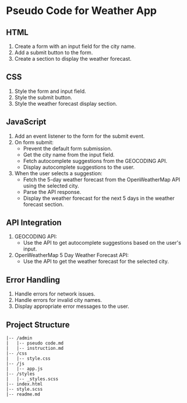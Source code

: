 # Pseudo Code for Weather App

## HTML

1. Create a form with an input field for the city name.
2. Add a submit button to the form.
3. Create a section to display the weather forecast.

## CSS

1. Style the form and input field.
2. Style the submit button.
3. Style the weather forecast display section.

## JavaScript

1. Add an event listener to the form for the submit event.
2. On form submit:
    - Prevent the default form submission.
    - Get the city name from the input field.
    - Fetch autocomplete suggestions from the GEOCODING API.
    - Display autocomplete suggestions to the user.
3. When the user selects a suggestion:
    - Fetch the 5-day weather forecast from the OpenWeatherMap API using the selected city.
    - Parse the API response.
    - Display the weather forecast for the next 5 days in the weather forecast section.

## API Integration

1. GEOCODING API:
    - Use the API to get autocomplete suggestions based on the user's input.
2. OpenWeatherMap 5 Day Weather Forecast API:
    - Use the API to get the weather forecast for the selected city.

## Error Handling

1. Handle errors for network issues.
2. Handle errors for invalid city names.
3. Display appropriate error messages to the user.

## Project Structure

```
|-- /admin
|   |-- pseudo code.md
|   |-- instruction.md
|-- /css
|   |-- style.css
|-- /js
|   |-- app.js
|-- /styles
|   |-- _styles.scss
|-- index.html
|-- style.scss
|-- readme.md
```


